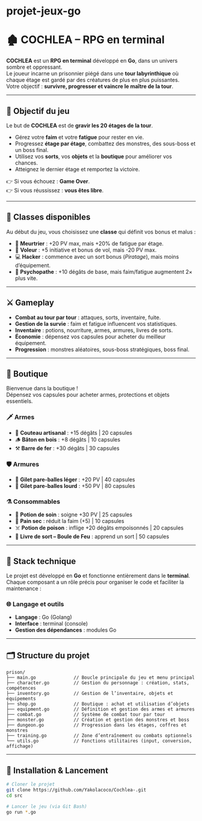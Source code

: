 # projet-jeux-go

# 🏚️ COCHLEA – RPG en terminal

**COCHLEA** est un **RPG en terminal** développé en **Go**, dans un univers sombre et oppressant.  
Le joueur incarne un prisonnier piégé dans une **tour labyrinthique** où chaque étage est gardé par des créatures de plus en plus puissantes.  
Votre objectif : **survivre, progresser et vaincre le maître de la tour**.  

---

## 🎯 Objectif du jeu
Le but de **COCHLEA** est de **gravir les 20 étages de la tour**.  

- Gérez votre **faim** et votre **fatigue** pour rester en vie.  
- Progressez **étage par étage**, combattez des monstres, des sous-boss et un boss final.  
- Utilisez vos **sorts**, vos **objets** et la **boutique** pour améliorer vos chances.  
- Atteignez le dernier étage et remportez la victoire.  

👉 Si vous échouez : **Game Over**.  
👉 Si vous réussissez : **vous êtes libre**.  

---

## 🧍 Classes disponibles
Au début du jeu, vous choisissez une **classe** qui définit vos bonus et malus :  

- 🔪 **Meurtrier** : +20 PV max, mais +20% de fatigue par étage.  
- 🥷 **Voleur** : +5 initiative et bonus de vol, mais -20 PV max.  
- 💻 **Hacker** : commence avec un sort bonus (*Piratage*), mais moins d’équipement.  
- 👹 **Psychopathe** : +10 dégâts de base, mais faim/fatigue augmentent 2× plus vite.  

---

## ⚔️ Gameplay
- **Combat au tour par tour** : attaques, sorts, inventaire, fuite.  
- **Gestion de la survie** : faim et fatigue influencent vos statistiques.  
- **Inventaire** : potions, nourriture, armes, armures, livres de sorts.  
- **Économie** : dépensez vos capsules pour acheter du meilleur équipement.  
- **Progression** : monstres aléatoires, sous-boss stratégiques, boss final.  

---

## 🛒 Boutique
Bienvenue dans la boutique !  
Dépensez vos capsules pour acheter armes, protections et objets essentiels.  

### 🗡️ Armes
- 🔪 **Couteau artisanal** : +15 dégâts | 20 capsules  
- 🪵 **Bâton en bois** : +8 dégâts | 10 capsules  
- ⚒️ **Barre de fer** : +30 dégâts | 30 capsules  

### 🛡️ Armures
- 👕 **Gilet pare-balles léger** : +20 PV | 40 capsules  
- 🧥 **Gilet pare-balles lourd** : +50 PV | 80 capsules  

### ⚗️ Consommables
- 🍷 **Potion de soin** : soigne +30 PV | 25 capsules  
- 🍞 **Pain sec** : réduit la faim (+5) | 10 capsules  
- ☠️ **Potion de poison** : inflige +20 dégâts empoisonnés | 20 capsules  
- 📘 **Livre de sort – Boule de Feu** : apprend un sort | 50 capsules  

---

## 🔧 Stack technique  

Le projet est développé en **Go** et fonctionne entièrement dans le **terminal**.  
Chaque composant a un rôle précis pour organiser le code et faciliter la maintenance :  

### 🌐 Langage et outils
- **Langage** : Go (Golang)  
- **Interface** : terminal (console)  
- **Gestion des dépendances** : modules Go
  
---
## 🗂️ Structure du projet

```text
prison/
├── main.go              // Boucle principale du jeu et menu principal
├── character.go         // Gestion du personnage : création, stats, compétences
├── inventory.go         // Gestion de l’inventaire, objets et équipements
├── shop.go              // Boutique : achat et utilisation d’objets
├── equipment.go         // Définition et gestion des armes et armures
├── combat.go            // Système de combat tour par tour
├── monster.go           // Création et gestion des monstres et boss
├── dungeon.go           // Progression dans les étages, coffres et monstres
├── training.go          // Zone d’entraînement ou combats optionnels
└── utils.go             // Fonctions utilitaires (input, conversion, affichage)
```
---

## 🚀 Installation & Lancement

```bash
# Cloner le projet
git clone https://github.com/Yakolacoco/Cochlea-.git
cd src

# Lancer le jeu (via Git Bash)
go run *.go


